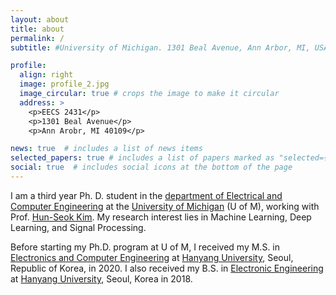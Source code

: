 ```yaml
---
layout: about
title: about
permalink: /
subtitle: #University of Michigan. 1301 Beal Avenue, Ann Arbor, MI, USA. 

profile:
  align: right
  image: profile_2.jpg
  image_circular: true # crops the image to make it circular
  address: >
    <p>EECS 2431</p>
    <p>1301 Beal Avenue</p>
    <p>Ann Arobr, MI 40109</p>

news: true  # includes a list of news items
selected_papers: true # includes a list of papers marked as "selected={true}"
social: true  # includes social icons at the bottom of the page
---
```


I am a third year Ph. D. student in the [department of Electrical and Computer Engineering](http://ece.engin.umich.edu) at the [University of Michigan](https://umich.edu) (U of M), working with Prof. [Hun-Seok Kim](https://kim.engin.umich.edu).
My research interest lies in Machine Learning, Deep Learning, and Signal Processing. 


Before starting my Ph.D. program at U of M, I received my M.S. in [Electronics and Computer Engineering](http://electronic.hanyang.ac.kr/eng/main/index.php) at [Hanyang University](https://www.hanyang.ac.kr/web/eng), Seoul, Republic of Korea, in 2020.
I also received my B.S. in [Electronic Engineering](http://electronic.hanyang.ac.kr/eng/main/index.php) at [Hanyang University](https://www.hanyang.ac.kr/web/eng), Seoul, Korea in 2018.
